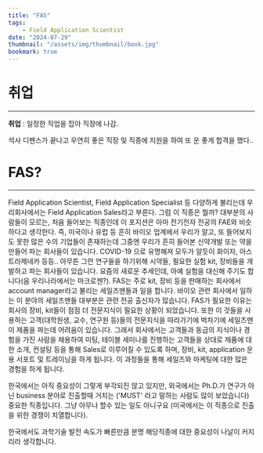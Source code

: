 ```yaml
---
title: "FAS"
tags:
    - Field Application Scientist
date: "2024-07-29"
thumbnail: "/assets/img/thumbnail/book.jpg"
bookmark: true
---
```


# 취업
---
**취업** : 일정한 직업을 잡아 직장에 나감.

석사 디펜스가 끝나고 우연히 좋은 직장 및 직종에 지원을 하여 또 운 좋게 합격을 했다..

# FAS?
---
Field Application Scientist, Field Application Specialist 등 다양하게 불리는데 우리회사에서는 Field Application Sales라고 부른다.
그럼 이 직종은 뭘까? 대부분의 사람들이 모르는, 처음 들어보는 직종인데 이 포지션은 아마 전기전자 전공의 FAE와 비슷하다고 생각한다.
즉, 미국이나 유럽 등 흔히 바이오 업계에서 우리가 알고, 또 들어보지도 못한 많은 수의 기업들이 존재하는데 그중엔 우리가 흔히 들어본 신약개발 또는 약을 만들어 파는 회사들이 있습니다. COVID-19 으로 유명해져 모두가 알듯이 화이자, 아스트라제네카 등등.. 아무튼 그런 연구들을 하기위해 시약들, 필요한 실험 kit, 장비들을 개발하고 파는 회사들이 있습니다. 요즘의 새로운 추세인데, 아예 실험을 대신해 주기도 합니다(음 우리나라에서는 마크로젠?).
FAS는 주로 kit, 장비 등을 판매하는 회사에서 account manager라고 불리는 세일즈맨들과 일을 합니다.  바이오 관련 회사에서 일하는 이 분야의 세일즈맨들 대부분은 관련 전공 출신자가 많습니다.
FAS가 필요한 이유는 회사의 장비, kit들이 점점 더 전문지식이 필요한 상황이 되었습니다. 또한 이 것들을 사용하는 고객(대학원생, 교수, 연구원 등)들의 전문지식을 따라가기에 벅차기에 세일즈맨이 제품을 파는데 어려움이 있습니다. 그래서 회사에서는 고객들과 동급의 지식이나 경험을 가진 사람을 채용하여 미팅, 테이블 세미나를 진행하는 고객들을 상대로 제품에 대한 소개, 컨설팅 등을 통해 Sales로 이루어질 수 있도록 하며, 장비, kit, application 운용 서포트 및 트레이닝을 하게 됩니다. 이 과정들을 통해 세일즈와 마케팅에 대한 많은 경험을 하게 됩니다.

한국에서는 아직 중요성이 그렇게 부각되진 않고 있지만, 외국에서는 Ph.D.가 연구가 아닌 business 분야로 진출할때 거치는 ('MUST' 라고 말하는 사람도 많이 보았습니다) 중요한 직종입니다. 그냥 아무나 할수 있는 일도 아니구요 (미국에서는 이 직종으로 진출을 위한 경쟁이 치열합니다).

한국에서도 과학기술 발전 속도가 빠른만큼 분명 해당직종에 대한 중요성이 나날이 커지리라 생각합니다.